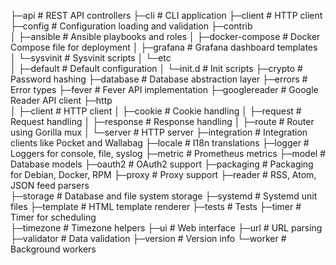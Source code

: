 ├─api                # REST API controllers
├─cli                # CLI application
├─client             # HTTP client
├─config             # Configuration loading and validation
├─contrib            
│ ├─ansible          # Ansible playbooks and roles
│ ├─docker-compose   # Docker Compose file for deployment
│ ├─grafana          # Grafana dashboard templates  
│ └─sysvinit         # Sysvinit scripts
│   └─etc  
│     ├─default      # Default configuration
│     └─init.d       # Init scripts
├─crypto             # Password hashing
├─database           # Database abstraction layer
├─errors             # Error types
├─fever              # Fever API implementation
├─googlereader       # Google Reader API client
├─http   
│ ├─client          # HTTP client
│ ├─cookie          # Cookie handling
│ ├─request         # Request handling
│ ├─response        # Response handling
│ ├─route           # Router using Gorilla mux
│ └─server          # HTTP server
├─integration        # Integration clients like Pocket and Wallabag
├─locale             # I18n translations
├─logger             # Loggers for console, file, syslog
├─metric             # Prometheus metrics
├─model              # Database models
├─oauth2             # OAuth2 support
├─packaging          # Packaging for Debian, Docker, RPM
├─proxy              # Proxy support
├─reader             # RSS, Atom, JSON feed parsers  
├─storage            # Database and file system storage
├─systemd            # Systemd unit files
├─template           # HTML template renderer
├─tests              # Tests
├─timer              # Timer for scheduling  
├─timezone           # Timezone helpers
├─ui                 # Web interface
├─url                # URL parsing
├─validator          # Data validation
├─version            # Version info
└─worker             # Background workers